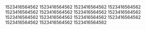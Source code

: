 1523416564562
1523416564562
1523416564562
1523416564562
1523416564562
1523416564562
1523416564562
1523416564562
1523416564562
1523416564562
1523416564562
1523416564562
1523416564562
1523416564562
1523416564562